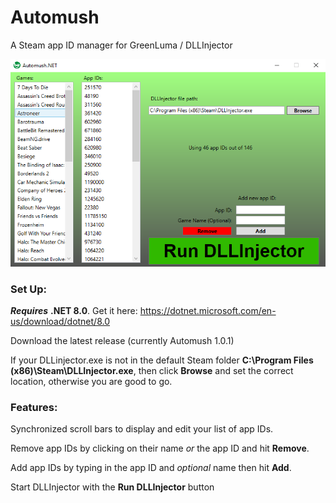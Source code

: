 # Automush
A Steam app ID manager for GreenLuma / DLLInjector

![](Screenshot.PNG)

### Set Up:
***Requires*** **.NET 8.0**. Get it here: https://dotnet.microsoft.com/en-us/download/dotnet/8.0

Download the latest release (currently Automush 1.0.1)

If your DLLinjector.exe is not in the default Steam folder **C:\Program Files (x86)\Steam\DLLInjector.exe**,
then click **Browse** and set the correct location, otherwise you are good to go.


### Features:
Synchronized scroll bars to display and edit your list of app IDs.

Remove app IDs by clicking on their name *or* the app ID and hit **Remove**.

Add app IDs by typing in the app ID and *optional* name then hit **Add**.

Start DLLInjector with the **Run DLLInjector** button
